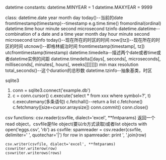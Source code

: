 ﻿datetime
constants:
    datetime.MINYEAR = 1
    datetime.MAXYEAR = 9999

class:
    datetime.date
        year
        month
        day
        today()--当前的date
        fromtimestamp(timestamp)--timestamp e.g.time.time()
        fromordinal(ordinal)
    datetime.time
        hour
        minute
        second
        microsecond
        tzinfo
    datetime.datetime--combination of a date and a time
        year
        month
        day
        hour
        minute
        second
        microsecond
        tzinfo
        today()--现在所在的时区的时间
        now([tz])--现在所在的时区的时间
        utcnow()--即格林威治时间
        fromtimestamp(timestamp[, tz])
        utcfromtimestamp(timestamp)
    datetime.timedelta--描述两个date或者time或者datetime实例的间距
        datetime.timedelta([days[, seconds[, microseconds[, milliseconds[, minutes[, hours[, weeks]]]]]]])
        min
        max
        resolution
        total_seconds()--这个duration的总秒数
    datetime.tzinfo--抽象基类，时区
        

sqlite3
1. conn = sqlite3.connect('example.db')
2. c = conn.cursor()
c.execute('select * from xxx where symbol=?', t)
c.executemany(多条语句)
c.fetchall()--return a list
c.fetchone()
c.fetchmany([size=cursor.arraysize])
conn.commit()
conn.close()


csv
functions:
    csv.reader(csvfile, dialect='excel', **fmtparams)
        返回一个read object，csvfile是file object(要以rb方式读取)或者list objects
    with open('eggs.csv', 'rb') as csvfile:
        spamreader = csv.reader(csvfile, delimiter=' ', quotechar='|')
        for row in spamreader:
            print ', '.join(row)

    csv.writer(csvfile, dialect='excel', **fmtparams)
    csvwriter.writerow(row)
    csvwriter.writerows(rows)
